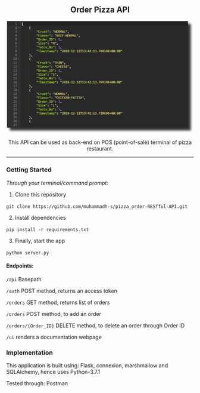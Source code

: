 <h2 align="center">
<b> Order Pizza API</b></h2>
<p align="center">
<img width="500" height="auto" src="rest-api-min.png" alt="GET method"/>
</p>

<p align="center">
This API can be used as back-end on POS (point-of-sale) terminal
of pizza restaurant.
</p>
<hr>

### Getting Started

_Through your terminal/command prompt:_

1. Clone this repository

`git clone https://github.com/muhammadh-s/pizza_order-RESTful-API.git`

2. Install dependencies

`pip install -r requirements.txt`

3. Finally, start the app

`python server.py`

#### Endpoints:

`/api` Basepath

`/auth` POST method, returns an access token

`/orders` GET method, returns list of orders

`/orders` POST method, to add an order

`/orders/{Order_ID}` DELETE method, to delete an order through Order ID

`/ui` renders a documentation webpage

### Implementation

This application is built using: Flask, connexion, marshmallow and
SQLAlchemy, hence uses Python-3.7.1

Tested through: Postman
